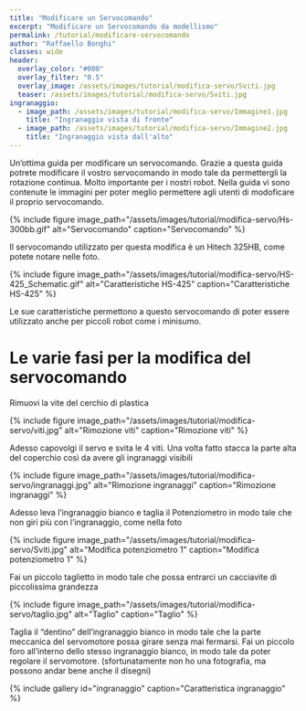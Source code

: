 ```yaml
---
title: "Modificare un Servocomando"
excerpt: "Modificare un Servocomando da modellismo"
permalink: /tutorial/modificare-servocomando
author: "Raffaello Bonghi"
classes: wide
header:
  overlay_color: "#000"
  overlay_filter: "0.5"
  overlay_image: /assets/images/tutorial/modifica-servo/Sviti.jpg
  teaser: /assets/images/tutorial/modifica-servo/Sviti.jpg
ingranaggio:
  - image_path: /assets/images/tutorial/modifica-servo/Immagine1.jpg
    title: "Ingranaggio vista di fronte"
  - image_path: /assets/images/tutorial/modifica-servo/Immagine2.jpg
    title: "Ingranaggio vista dall'alto"
---
```


Un’ottima guida per modificare un servocomando. Grazie a questa guida potrete modificare il vostro servocomando in modo tale da permettergli la rotazione continua. Molto importante per i nostri robot. Nella guida vi sono contenute le immagini per poter meglio permettere agli utenti di modoficare il proprio servocomando.

{% include figure image_path="/assets/images/tutorial/modifica-servo/Hs-300bb.gif" alt="Servocomando" caption="Servocomando" %}

Il servocomando utilizzato per questa modifica è un Hitech 325HB, come potete notare nelle foto.

{% include figure image_path="/assets/images/tutorial/modifica-servo/HS-425_Schematic.gif" alt="Caratteristiche HS-425" caption="Caratteristiche HS-425" %}

Le sue caratteristiche permettono a questo servocomando di poter essere utilizzato anche per piccoli robot come i minisumo.

# Le varie fasi per la modifica del servocomando

Rimuovi la vite del cerchio di plastica

{% include figure image_path="/assets/images/tutorial/modifica-servo/viti.jpg" alt="Rimozione viti" caption="Rimozione viti" %}

Adesso capovolgi il servo e svita le 4 viti. Una volta fatto stacca la parte alta del coperchio così da avere gli ingranaggi visibili

{% include figure image_path="/assets/images/tutorial/modifica-servo/ingranaggi.jpg" alt="Rimozione ingranaggi" caption="Rimozione ingranaggi" %}

Adesso leva l’ingranaggio bianco e taglia il Potenziometro in modo tale che non giri più con l’ingranaggio, come nella foto

{% include figure image_path="/assets/images/tutorial/modifica-servo/Sviti.jpg" alt="Modifica potenziometro 1" caption="Modifica potenziometro 1" %}

Fai un piccolo taglietto in modo tale che possa entrarci un cacciavite di piccolissima grandezza

{% include figure image_path="/assets/images/tutorial/modifica-servo/taglio.jpg" alt="Taglio" caption="Taglio" %}

Taglia il “dentino” dell’ingranaggio bianco in modo tale che la parte meccanica del servomotore possa girare senza mai fermarsi. Fai un piccolo foro all’interno dello stesso ingranaggio bianco, in modo tale da poter regolare il servomotore. (sfortunatamente non ho una fotografia, ma possono andar bene anche il disegni)

{% include gallery id="ingranaggio" caption="Caratteristica ingranaggio" %}